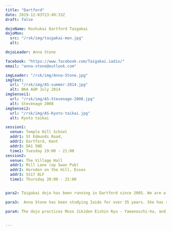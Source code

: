 ```yaml
---
title: "Dartford"
date: 2019-12-03T23:49:33Z
draft: false

dojoName: Roshukai Dartford Taigakai
dojoMon:
  src: "/rsk/img/taigakai-mon.jpg"
  alt:

dojoLeader: Anna Stone

facebook: "https://www.facebook.com/Taigakai.iadio/"
email: "anna-stone@outlook.com"

imgLeader: "/rsk/img/Anna-Stone.jpg"
imgText:
  url: "/rsk/img/AS-summer-2014.jpg"
  alt: BKA AGM July 2014
imgSensei1:
  url: "/rsk/img/AS-Stevenage-2008.jpg"
  alt: Stevenage 2008
imgSensei2:
  url: "/rsk/img/AS-Kyoto-taikai.jpg"
  alt: Kyoto taikai

session1:
  venue: Temple Hill School
  addr1: St Edmunds Road,
  addr2: Dartford, Kent
  addr3: DA1 5ND
  time1: Tuesday 19:00 - 21:00
session2:
  venue: The Village Hall
  addr1: Mill Lane (op Swan Pub)
  addr2: Horndon on the Hill, Essex
  addr3: SS17 8LF
  time1: Thursday 20:00 - 22:00


para2: Taigakai dojo has been running in Dartford since 2005. We are a small and friendly dojo and we welcome beginners at any time. Our members regularly attend local, regional, and national seminars and some members have won medals in National and European competitions.

para3:  Anna Stone has been studying Iaido for over 35 years. She has represented the UK in the European Iaido competition both as a competitor and as a referee. Anna is a National Coach for the British Kendo Association and has also helped to teach the BKA coaching awards for Level 1 and Level 2.

para4: The dojo practices Muso Jikiden Eishin Ryu - Yamanouchi-ha, and is also a member of the British Kendo Association and practices All Japan Kendo Federation (ZNKR) Iaido.


---
```

